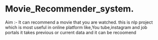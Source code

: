 # Movie_Recommender_system.
Aim :- It can recommend a movie that you are watched.
this is nlp project which is most useful in online platform like,You tube,instagram and job portals
it takes previous or current data and it can be recoomend
